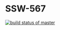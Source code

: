 # SSW-567
[![build status of master](https://travis-ci.org/fitrepoz/SSW-567/tree/master/HW02.svg?branch=master)](https://travis-ci.org/fitrepoz/SSW-567/tree/master/HW02)
